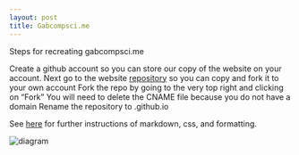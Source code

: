 ```yaml
---
layout: post
title: Gabcompsci.me
---
```

Steps for recreating gabcompsci.me

Create a github account so you can store our copy of the website on your account.
Next go to the website [repository](https://github.com/Crazedwish/crazedwish.github.io) so you can copy and fork it to your own account
Fork the repo by going to the very top right and clicking on “Fork”
You will need to delete the CNAME file because you do not have a domain
Rename the repository to <yourusername>.github.io

See [here](https://github.com/daattali/beautiful-jekyll) for further instructions of markdown, css, and formatting.

![diagram](https://github.com/daattali/beautiful-jekyll/blob/master/img/install-steps.gif)

